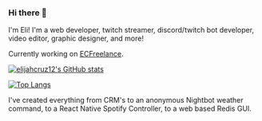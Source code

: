 
### Hi there 👋

I'm Eli! I'm a web developer, twitch streamer, discord/twitch bot developer, video editor, graphic designer, and more!

Currently working on [ECFreelance](https://ec-freelance.com).

[![elijahcruz12's GitHub stats](https://github-readme-stats.vercel.app/api?username=elijahcruz12&theme=dark&count_private=true&show_icons=true)](https://github.com/anuraghazra/github-readme-stats)

[![Top Langs](https://github-readme-stats.vercel.app/api/top-langs/?username=elijahcruz12&theme=dark&layout=compact)](https://github.com/anuraghazra/github-readme-stats)

I've created everything from CRM's to an anonymous Nightbot weather command, to a React Native Spotify Controller, to a web based Redis GUI.

<!--
**elijahcruz12/elijahcruz12** is a ✨ _special_ ✨ repository because its `README.md` (this file) appears on your GitHub profile.

Here are some ideas to get you started:

- 🔭 I’m currently working on ...
- 🌱 I’m currently learning ...
- 👯 I’m looking to collaborate on ...
- 🤔 I’m looking for help with ...
- 💬 Ask me about ...
- 📫 How to reach me: ...
- 😄 Pronouns: ...
- ⚡ Fun fact: ...
-->
